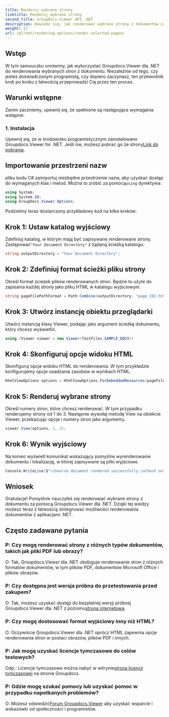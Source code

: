 ```yaml
---
title: Renderuj wybrane strony
linktitle: Renderuj wybrane strony
second_title: GroupDocs.Viewer API .NET
description: Dowiedz się, jak renderować wybrane strony z dokumentów za pomocą Groupdocs.Viewer dla .NET. Samouczek krok po kroku z dołączonymi przykładami kodu.
weight: 17
url: /pl/net/rendering-options/render-selected-pages/
---
```

## Wstęp

W tym samouczku omówimy, jak wykorzystać Groupdocs.Viewer dla .NET do renderowania wybranych stron z dokumentu. Niezależnie od tego, czy jesteś doświadczonym programistą, czy dopiero zaczynasz, ten przewodnik krok po kroku z łatwością przeprowadzi Cię przez ten proces.

## Warunki wstępne

Zanim zaczniemy, upewnij się, że spełnione są następujące wymagania wstępne:

### 1. Instalacja

 Upewnij się, że w środowisku programistycznym zainstalowano Groupdocs.Viewer for .NET. Jeśli nie, możesz pobrać go ze strony[Link do pobrania](https://releases.groupdocs.com/viewer/net/).

## Importowanie przestrzeni nazw

 pliku kodu C# zaimportuj niezbędne przestrzenie nazw, aby uzyskać dostęp do wymaganych klas i metod. Można to zrobić za pomocą`using` dyrektywa:

```csharp
using System;
using System.IO;
using GroupDocs.Viewer.Options;
```

Podzielmy teraz dostarczony przykładowy kod na kilka kroków:

## Krok 1: Ustaw katalog wyjściowy

 Zdefiniuj katalog, w którym mają być zapisywane renderowane strony. Zastępować`"Your Document Directory"` z żądaną ścieżką katalogu.

```csharp
string outputDirectory = "Your Document Directory";
```

## Krok 2: Zdefiniuj format ścieżki pliku strony

Określ format ścieżek plików renderowanych stron. Będzie to użyte do zapisania każdej strony jako pliku HTML w katalogu wyjściowym.

```csharp
string pageFilePathFormat = Path.Combine(outputDirectory, "page_{0}.html");
```

## Krok 3: Utwórz instancję obiektu przeglądarki

Utwórz instancję klasy Viewer, podając jako argument ścieżkę dokumentu, który chcesz wyświetlić.

```csharp
using (Viewer viewer = new Viewer(TestFiles.SAMPLE_DOCX))
```

## Krok 4: Skonfiguruj opcje widoku HTML

Skonfiguruj opcje widoku HTML do renderowania. W tym przykładzie konfigurujemy opcje osadzania zasobów w wynikach HTML.

```csharp
HtmlViewOptions options = HtmlViewOptions.ForEmbeddedResources(pageFilePathFormat);
```

## Krok 5: Renderuj wybrane strony

Określ numery stron, które chcesz renderować. W tym przypadku renderujemy strony od 1 do 3. Następnie wywołaj metodę View na obiekcie Viewer, przekazując opcje i numery stron jako argumenty.

```csharp
viewer.View(options, 1, 3);
```

## Krok 6: Wynik wyjściowy

Na koniec wyświetl komunikat wskazujący pomyślne wyrenderowanie dokumentu i lokalizację, w której zapisywane są pliki wyjściowe.

```csharp
Console.WriteLine($"\nSource document rendered successfully.\nCheck output in {outputDirectory}.");
```

## Wniosek

Gratulacje! Pomyślnie nauczyłeś się renderować wybrane strony z dokumentu za pomocą Groupdocs.Viewer dla .NET. Dzięki tej wiedzy możesz teraz z łatwością zintegrować możliwości renderowania dokumentów z aplikacjami .NET.

## Często zadawane pytania

### P: Czy mogę renderować strony z różnych typów dokumentów, takich jak pliki PDF lub obrazy?

O: Tak, Groupdocs.Viewer dla .NET obsługuje renderowanie stron z różnych formatów dokumentów, w tym plików PDF, dokumentów Microsoft Office i plików obrazów.

### P: Czy dostępna jest wersja próbna do przetestowania przed zakupem?

 O: Tak, możesz uzyskać dostęp do bezpłatnej wersji próbnej Groupdocs.Viewer dla .NET z poziomu[strona internetowa](https://releases.groupdocs.com/).

### P: Czy mogę dostosować format wyjściowy inny niż HTML?

O: Oczywiście Groupdocs.Viewer dla .NET oprócz HTML zapewnia opcje renderowania stron w postaci obrazów, plików PDF i innych.

### P: Jak mogę uzyskać licencje tymczasowe do celów testowych?

Odp.: Licencje tymczasowe można nabyć w witrynie[strona licencji tymczasowej](https://purchase.groupdocs.com/temporary-license/) na stronie Groupdocs.

### P: Gdzie mogę szukać pomocy lub uzyskać pomoc w przypadku napotkanych problemów?

 O: Możesz odwiedzić[Forum Groupdocs.Viewer](https://forum.groupdocs.com/c/viewer/9) aby uzyskać wsparcie i wskazówki od społeczności i programistów.